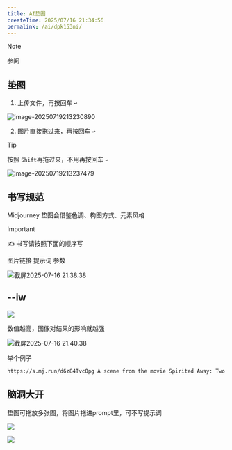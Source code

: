 ```yaml
---
title: AI垫图
createTime: 2025/07/16 21:34:56
permalink: /ai/dpk153ni/
---
```

> [!note]
>
> 参阅

## 垫图

1. 上传文件，再按回车 `↩︎`

![image-20250719213230890](https://file.iglooblog.top/ai/image-20250719213230890.png)

2. 图片直接拖过来，再按回车 `↩︎`

> [!tip]
>
> 按照 `Shift`再拖过来，不用再按回车 `↩︎`

![image-20250719213237479](https://file.iglooblog.top/ai/image-20250719213237479.png)

## 书写规范

Midjourney 垫图会借鉴色调、构图方式、元素风格

> [!important]
>
> ✍️ 书写请按照下面的顺序写
>
> 图片链接 提示词 参数

![截屏2025-07-16 21.38.38](https://file.iglooblog.top/ai/%E6%88%AA%E5%B1%8F2025-07-16%2021.38.38.png)

## --iw

![](https://file.iglooblog.top/ai/%E6%88%AA%E5%B1%8F2025-08-03%2010.26.03.png)

数值越高，图像对结果的影响就越强

![截屏2025-07-16 21.40.38](https://file.iglooblog.top/ai/%E6%88%AA%E5%B1%8F2025-07-16%2021.40.38.png)

举个例子

```txt
https://s.mj.run/d6z84TvcOpg A scene from the movie Spirited Away: Two girls squatting on the grass, holding books in their hands, reading happily, with green bushes in the background, writing on paper. One girl has long brown bangs and wears pink pajamas. One girl has long black hair tied in a ponytail, wearing pink pajamas and yellow shoes,about ten years old, and the other girl has short brown hair, bangs, blue pants, a white top and gray shoes. There are some purple flowers around them. -ar 128:69 --ar 16:9--niji 6 --iw 2
```

## 脑洞大开

垫图可拖放多张图，将图片拖进prompt里，可不写提示词

![](https://file.iglooblog.top/ai/%E6%88%AA%E5%B1%8F2025-08-03%2010.30.40.png)

![](https://file.iglooblog.top/ai/%E6%88%AA%E5%B1%8F2025-08-03%2010.31.06.png)
